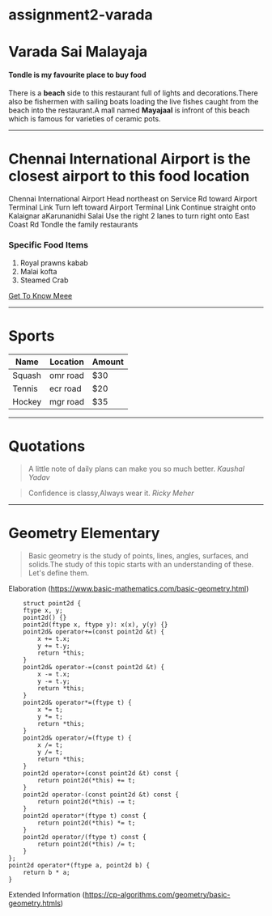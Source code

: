 # assignment2-varada
# Varada Sai Malayaja
#### Tondle is my favourite place to buy food

There is a **beach** side to this restaurant full of lights and decorations.There also be fishermen with sailing boats loading the live fishes caught from the beach into the restaurant.A mall named **Mayajaal** is infront of this beach which is famous for varieties of ceramic pots.

-------------------------------------------------------------------------------

# Chennai International Airport is the closest airport to this food location
Chennai International Airport
Head northeast on Service Rd toward Airport Terminal Link
Turn left toward Airport Terminal Link
Continue straight onto Kalaignar aKarunanidhi Salai
Use the right 2 lanes to turn right onto East Coast Rd
Tondle the family restaurants

### Specific Food Items

1. Royal prawns kabab
2. Malai kofta
3. Steamed Crab

[Get To Know Meee](https://github.com/S546830/assignment2-varada/blob/main/AboutMe.md)

--------------------------------------------------------------------------------------------------------

# Sports  

| Name   |   Location   |   Amount   |
|--------|--------------|------------|
| Squash | omr road     | $30        |
| Tennis | ecr road     | $20        |
| Hockey | mgr road     | $35        |

--------------------------------------------------------------------------------------------------------

# Quotations

>A little note of daily plans can make you so much better. *Kaushal Yadav*

>Confidence is classy,Always wear it. *Ricky Meher*

---------------------------------------------------------------------------------------------------------

# Geometry  Elementary

>Basic geometry is the study of points, lines, angles, surfaces, and solids.The study of this topic starts with an understanding of these. Let's define them.

Elaboration (https://www.basic-mathematics.com/basic-geometry.html)

        struct point2d {
        ftype x, y;
        point2d() {}
        point2d(ftype x, ftype y): x(x), y(y) {}
        point2d& operator+=(const point2d &t) {
            x += t.x;
            y += t.y;
            return *this;
        }
        point2d& operator-=(const point2d &t) {
            x -= t.x;
            y -= t.y;
            return *this;
        }
        point2d& operator*=(ftype t) {
            x *= t;
            y *= t;
            return *this;
        }
        point2d& operator/=(ftype t) {
            x /= t;
            y /= t;
            return *this;
        }
        point2d operator+(const point2d &t) const {
            return point2d(*this) += t;
        }
        point2d operator-(const point2d &t) const {
            return point2d(*this) -= t;
        }
        point2d operator*(ftype t) const {
            return point2d(*this) *= t;
        }
        point2d operator/(ftype t) const {
            return point2d(*this) /= t;
        }
    };
    point2d operator*(ftype a, point2d b) {
        return b * a;
    }

Extended Information (https://cp-algorithms.com/geometry/basic-geometry.htmls)